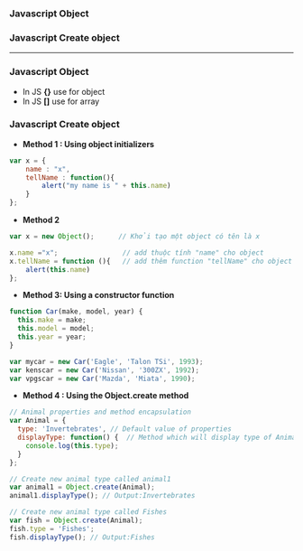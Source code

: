 ### Javascript Object
### Javascript Create object

------------------------------------------------------------------

### Javascript Object

* In JS  **{}** use for object
* In JS **[]**  use for array

### Javascript Create object

* **Method 1 : Using object initializers**

```js
var x = {
    name : "x",
    tellName : function(){
        alert("my name is " + this.name)
    }
};
```

* **Method 2**

```js
var x = new Object();      // Khởi tạo một object có tên là x

x.name ="x";                // add thuộc tính "name" cho object
x.tellName = function (){   // add thêm function "tellName" cho object x
    alert(this.name)
};
```

* **Method 3: Using a constructor function**

```js
function Car(make, model, year) {
  this.make = make;
  this.model = model;
  this.year = year;
}

var mycar = new Car('Eagle', 'Talon TSi', 1993);
var kenscar = new Car('Nissan', '300ZX', 1992);
var vpgscar = new Car('Mazda', 'Miata', 1990);
```

* **Method 4 : Using the Object.create method**

```js
// Animal properties and method encapsulation
var Animal = {
  type: 'Invertebrates', // Default value of properties
  displayType: function() {  // Method which will display type of Animal
    console.log(this.type);
  }
};

// Create new animal type called animal1 
var animal1 = Object.create(Animal);
animal1.displayType(); // Output:Invertebrates

// Create new animal type called Fishes
var fish = Object.create(Animal);
fish.type = 'Fishes';
fish.displayType(); // Output:Fishes
```





